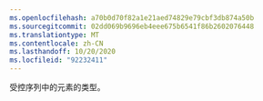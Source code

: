 ```yaml
---
ms.openlocfilehash: a70b0d70f82a1e21aed74829e79cbf3db874a50b
ms.sourcegitcommit: 02dd069b9696eb4eee675b6541f86b2602076448
ms.translationtype: MT
ms.contentlocale: zh-CN
ms.lasthandoff: 10/20/2020
ms.locfileid: "92232411"
---
```

受控序列中的元素的类型。